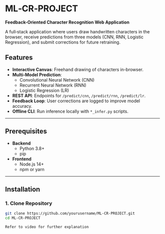 # ML‑CR‑PROJECT

**Feedback-Oriented Character Recognition Web Application**

A full‑stack application where users draw handwritten characters in the browser, receive predictions from three models (CNN, RNN, Logistic Regression), and submit corrections for future retraining.

## Features

- **Interactive Canvas**: Freehand drawing of characters in-browser.  
- **Multi‑Model Prediction**:  
  - Convolutional Neural Network (CNN)  
  - Recurrent Neural Network (RNN)  
  - Logistic Regression (LR)  
- **REST API**: Endpoints for `/predict/cnn`, `/predict/rnn`, `/predict/lr`.  
- **Feedback Loop**: User corrections are logged to improve model accuracy.  
- **Offline CLI**: Run inference locally with `*_infer.py` scripts.  

---

## Prerequisites

- **Backend**  
  - Python 3.8+  
  - pip  
- **Frontend**  
  - Node.js 14+  
  - npm or yarn  

---

## Installation

### 1. Clone Repository

```bash
git clone https://github.com/yourusername/ML-CR-PROJECT.git
cd ML-CR-PROJECT

Refer to video for further explanation

